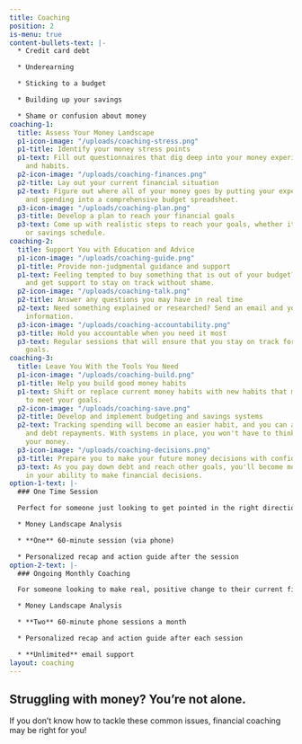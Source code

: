 ```yaml
---
title: Coaching
position: 2
is-menu: true
content-bullets-text: |-
  * Credit card debt

  * Underearning

  * Sticking to a budget

  * Building up your savings

  * Shame or confusion about money
coaching-1:
  title: Assess Your Money Landscape
  p1-icon-image: "/uploads/coaching-stress.png"
  p1-title: Identify your money stress points
  p1-text: Fill out questionnaires that dig deep into your money experiences, mindset,
    and habits.
  p2-icon-image: "/uploads/coaching-finances.png"
  p2-title: Lay out your current financial situation
  p2-text: Figure out where all of your money goes by putting your expenses, income,
    and spending into a comprehensive budget spreadsheet.
  p3-icon-image: "/uploads/coaching-plan.png"
  p3-title: Develop a plan to reach your financial goals
  p3-text: Come up with realistic steps to reach your goals, whether it's a debt payment
    or savings schedule.
coaching-2:
  title: Support You with Education and Advice
  p1-icon-image: "/uploads/coaching-guide.png"
  p1-title: Provide non-judgmental guidance and support
  p1-text: Feeling tempted to buy something that is out of your budget? Send an email
    and get support to stay on track without shame.
  p2-icon-image: "/uploads/coaching-talk.png"
  p2-title: Answer any questions you may have in real time
  p2-text: Need something explained or researched? Send an email and you'll get the
    information.
  p3-icon-image: "/uploads/coaching-accountability.png"
  p3-title: Hold you accountable when you need it most
  p3-text: Regular sessions that will ensure that you stay on track for your financial
    goals.
coaching-3:
  title: Leave You With the Tools You Need
  p1-icon-image: "/uploads/coaching-build.png"
  p1-title: Help you build good money habits
  p1-text: Shift or replace current money habits with new habits that make it easier
    to meet your goals.
  p2-icon-image: "/uploads/coaching-save.png"
  p2-title: Develop and implement budgeting and savings systems
  p2-text: Tracking spending will become an easier habit, and you can automate savings
    and debt repayments. With systems in place, you won't have to think as much about
    your money.
  p3-icon-image: "/uploads/coaching-decisions.png"
  p3-title: Prepare you to make your future money decisions with confidence
  p3-text: As you pay down debt and reach other goals, you'll become more confident
    in your ability to make financial decisions.
option-1-text: |-
  ### One Time Session

  Perfect for someone just looking to get pointed in the right direction or looking for answers to specific questions.

  * Money Landscape Analysis

  * **One** 60-minute session (via phone)

  * Personalized recap and action guide after the session
option-2-text: |-
  ### Ongoing Monthly Coaching

  For someone looking to make real, positive change to their current financial situation.

  * Money Landscape Analysis

  * **Two** 60-minute phone sessions a month

  * Personalized recap and action guide after each session

  * **Unlimited** email support
layout: coaching
---
```


## Struggling with money? You’re not alone.

If you don’t know how to tackle these common issues, financial coaching may be right for you!
